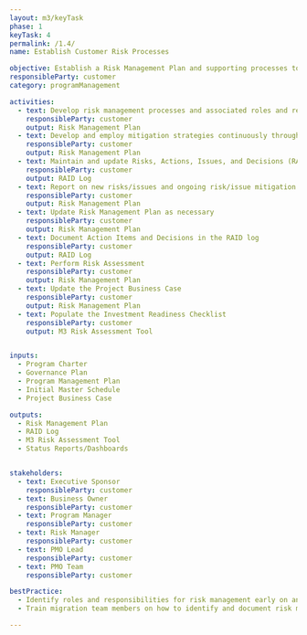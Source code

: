 ```yaml
---
layout: m3/keyTask
phase: 1
keyTask: 4
permalink: /1.4/
name: Establish Customer Risk Processes

objective: Establish a Risk Management Plan and supporting processes to identify risks and develop risk mitigation plans throughout the migration.
responsibleParty: customer
category: programManagement

activities:
  - text: Develop risk management processes and associated roles and responsibilities for identifying and mitigating risks in the Risk Management Plan
    responsibleParty: customer
    output: Risk Management Plan
  - text: Develop and employ mitigation strategies continuously throughout Phase 1
    responsibleParty: customer
    output: Risk Management Plan
  - text: Maintain and update Risks, Actions, Issues, and Decisions (RAID) Log with new risks, changes to existing risks, and status of risk management activities continuously at a minimum of every two weeks throughout Phase 1
    responsibleParty: customer
    output: RAID Log
  - text: Report on new risks/issues and ongoing risk/issue mitigation activities in governance meetings and Status Reports/Dashboards 
    responsibleParty: customer
    output: Risk Management Plan
  - text: Update Risk Management Plan as necessary
    responsibleParty: customer
    output: Risk Management Plan
  - text: Document Action Items and Decisions in the RAID log
    responsibleParty: customer
    output: RAID Log
  - text: Perform Risk Assessment
    responsibleParty: customer
    output: Risk Management Plan
  - text: Update the Project Business Case
    responsibleParty: customer
    output: Risk Management Plan
  - text: Populate the Investment Readiness Checklist
    responsibleParty: customer
    output: M3 Risk Assessment Tool


inputs:
  - Program Charter
  - Governance Plan
  - Program Management Plan 
  - Initial Master Schedule
  - Project Business Case

outputs:
  - Risk Management Plan
  - RAID Log
  - M3 Risk Assessment Tool
  - Status Reports/Dashboards


stakeholders:
  - text: Executive Sponsor
    responsibleParty: customer
  - text: Business Owner
    responsibleParty: customer
  - text: Program Manager
    responsibleParty: customer
  - text: Risk Manager
    responsibleParty: customer
  - text: PMO Lead
    responsibleParty: customer
  - text: PMO Team
    responsibleParty: customer

bestPractice:
  - Identify roles and responsibilities for risk management early on and establish a risk manager to coordinate all risk management activities throughout the program
  - Train migration team members on how to identify and document risk mitigation plans and how to escalate and communicate to leadership effectively

---
```

